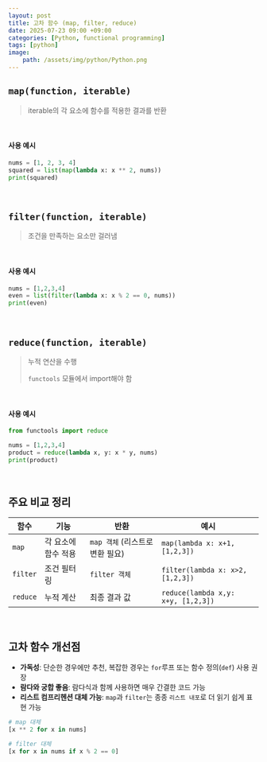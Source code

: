 ```yaml
---
layout: post
title: 고차 함수 (map, filter, reduce)
date: 2025-07-23 09:00 +09:00
categories: [Python, functional programming]
tags: [python]
image:
    path: /assets/img/python/Python.png
---
```


## `map(function, iterable)`

> iterable의 각 요소에 함수를 적용한 결과를 반환

<br>

#### 사용 예시

```python
nums = [1, 2, 3, 4]
squared = list(map(lambda x: x ** 2, nums))
print(squared)
```

<br>

## `filter(function, iterable)`

> 조건을 만족하는 요소만 걸러냄

<br>

#### 사용 예시

```python
nums = [1,2,3,4]
even = list(filter(lambda x: x % 2 == 0, nums))
print(even)
```

<br>

## `reduce(function, iterable)`

> 누적 연산을 수행
>
> `functools` 모듈에서 import해야 함

<br>

#### 사용 예시

```python
from functools import reduce

nums = [1,2,3,4]
product = reduce(lambda x, y: x * y, nums)
print(product)
```

<br>

## 주요 비교 정리

| 함수       | 기능          | 반환                    | 예시                                 |
| -------- | ----------- | --------------------- | ---------------------------------- |
| `map`    | 각 요소에 함수 적용 | `map 객체` (리스트로 변환 필요) | `map(lambda x: x+1, [1,2,3])`      |
| `filter` | 조건 필터링      | `filter 객체`           | `filter(lambda x: x>2, [1,2,3])`   |
| `reduce` | 누적 계산       | 최종 결과 값               | `reduce(lambda x,y: x+y, [1,2,3])` |

<br>

## 고차 함수 개선점

- **가독성**: 단순한 경우에만 추천, 복잡한 경우는 `for`루프 또는 함수 정의(`def`) 사용 권장
- **람다와 궁합 좋음**: 람다식과 함께 사용하면 매우 간결한 코드 가능
- **리스트 컴프리헨션 대체 가능**: `map`과 `filter`는 종종 `리스트 내포`로 더 읽기 쉽게 표현 가능

```python
# map 대체
[x ** 2 for x in nums]

# filter 대체
[x for x in nums if x % 2 == 0]
```
